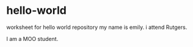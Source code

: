 # hello-world
worksheet for hello world repository
my name is emily. 
i attend Rutgers.

  I am a MOO student.
